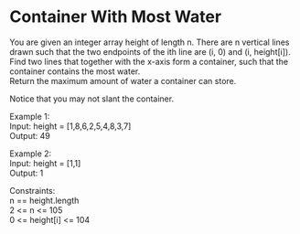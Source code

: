 # Container With Most Water
You are given an integer array height of length n. There are n vertical lines drawn such that the two endpoints of the ith line are (i, 0) and (i, height[i]).  
Find two lines that together with the x-axis form a container, such that the container contains the most water.  
Return the maximum amount of water a container can store.  

Notice that you may not slant the container.  

Example 1:  
Input: height = [1,8,6,2,5,4,8,3,7]  
Output: 49   

Example 2:  
Input: height = [1,1]  
Output: 1  
 

Constraints:  
n == height.length  
2 <= n <= 105  
0 <= height[i] <= 104  
